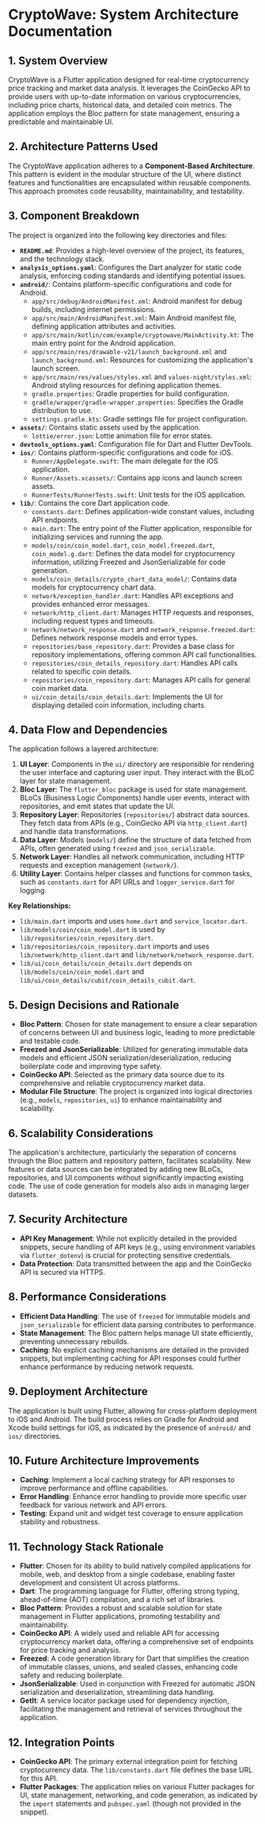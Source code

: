 # CryptoWave: System Architecture Documentation

## 1. System Overview

CryptoWave is a Flutter application designed for real-time cryptocurrency price tracking and market data analysis. It leverages the CoinGecko API to provide users with up-to-date information on various cryptocurrencies, including price charts, historical data, and detailed coin metrics. The application employs the Bloc pattern for state management, ensuring a predictable and maintainable UI.

## 2. Architecture Patterns Used

The CryptoWave application adheres to a **Component-Based Architecture**. This pattern is evident in the modular structure of the UI, where distinct features and functionalities are encapsulated within reusable components. This approach promotes code reusability, maintainability, and testability.

## 3. Component Breakdown

The project is organized into the following key directories and files:

*   **`README.md`**: Provides a high-level overview of the project, its features, and the technology stack.
*   **`analysis_options.yaml`**: Configures the Dart analyzer for static code analysis, enforcing coding standards and identifying potential issues.
*   **`android/`**: Contains platform-specific configurations and code for Android.
    *   `app/src/debug/AndroidManifest.xml`: Android manifest for debug builds, including internet permissions.
    *   `app/src/main/AndroidManifest.xml`: Main Android manifest file, defining application attributes and activities.
    *   `app/src/main/kotlin/com/example/cryptowave/MainActivity.kt`: The main entry point for the Android application.
    *   `app/src/main/res/drawable-v21/launch_background.xml` and `launch_background.xml`: Resources for customizing the application's launch screen.
    *   `app/src/main/res/values/styles.xml` and `values-night/styles.xml`: Android styling resources for defining application themes.
    *   `gradle.properties`: Gradle properties for build configuration.
    *   `gradle/wrapper/gradle-wrapper.properties`: Specifies the Gradle distribution to use.
    *   `settings.gradle.kts`: Gradle settings file for project configuration.
*   **`assets/`**: Contains static assets used by the application.
    *   `lottie/error.json`: Lottie animation file for error states.
*   **`devtools_options.yaml`**: Configuration file for Dart and Flutter DevTools.
*   **`ios/`**: Contains platform-specific configurations and code for iOS.
    *   `Runner/AppDelegate.swift`: The main delegate for the iOS application.
    *   `Runner/Assets.xcassets/`: Contains app icons and launch screen assets.
    *   `RunnerTests/RunnerTests.swift`: Unit tests for the iOS application.
*   **`lib/`**: Contains the core Dart application code.
    *   `constants.dart`: Defines application-wide constant values, including API endpoints.
    *   `main.dart`: The entry point of the Flutter application, responsible for initializing services and running the app.
    *   `models/coin/coin_model.dart`, `coin_model.freezed.dart`, `coin_model.g.dart`: Defines the data model for cryptocurrency information, utilizing Freezed and JsonSerializable for code generation.
    *   `models/coin_details/crypto_chart_data_model/`: Contains data models for cryptocurrency chart data.
    *   `network/exception_handler.dart`: Handles API exceptions and provides enhanced error messages.
    *   `network/http_client.dart`: Manages HTTP requests and responses, including request types and timeouts.
    *   `network/network_response.dart` and `network_response.freezed.dart`: Defines network response models and error types.
    *   `repositories/base_repository.dart`: Provides a base class for repository implementations, offering common API call functionalities.
    *   `repositories/coin_details_repository.dart`: Handles API calls related to specific coin details.
    *   `repositories/coin_repository.dart`: Manages API calls for general coin market data.
    *   `ui/coin_details/coin_details.dart`: Implements the UI for displaying detailed coin information, including charts.

## 4. Data Flow and Dependencies

The application follows a layered architecture:

1.  **UI Layer**: Components in the `ui/` directory are responsible for rendering the user interface and capturing user input. They interact with the BLoC layer for state management.
2.  **Bloc Layer**: The `flutter_bloc` package is used for state management. BLoCs (Business Logic Components) handle user events, interact with repositories, and emit states that update the UI.
3.  **Repository Layer**: Repositories (`repositories/`) abstract data sources. They fetch data from APIs (e.g., CoinGecko API via `http_client.dart`) and handle data transformations.
4.  **Data Layer**: Models (`models/`) define the structure of data fetched from APIs, often generated using `freezed` and `json_serializable`.
5.  **Network Layer**: Handles all network communication, including HTTP requests and exception management (`network/`).
6.  **Utility Layer**: Contains helper classes and functions for common tasks, such as `constants.dart` for API URLs and `logger_service.dart` for logging.

**Key Relationships:**

*   `lib/main.dart` imports and uses `home.dart` and `service_locator.dart`.
*   `lib/models/coin/coin_model.dart` is used by `lib/repositories/coin_repository.dart`.
*   `lib/repositories/coin_repository.dart` imports and uses `lib/network/http_client.dart` and `lib/network/network_response.dart`.
*   `lib/ui/coin_details/coin_details.dart` depends on `lib/models/coin/coin_model.dart` and `lib/ui/coin_details/cubit/coin_details_cubit.dart`.

## 5. Design Decisions and Rationale

*   **Bloc Pattern**: Chosen for state management to ensure a clear separation of concerns between UI and business logic, leading to more predictable and testable code.
*   **Freezed and JsonSerializable**: Utilized for generating immutable data models and efficient JSON serialization/deserialization, reducing boilerplate code and improving type safety.
*   **CoinGecko API**: Selected as the primary data source due to its comprehensive and reliable cryptocurrency market data.
*   **Modular File Structure**: The project is organized into logical directories (e.g., `models`, `repositories`, `ui`) to enhance maintainability and scalability.

## 6. Scalability Considerations

The application's architecture, particularly the separation of concerns through the Bloc pattern and repository pattern, facilitates scalability. New features or data sources can be integrated by adding new BLoCs, repositories, and UI components without significantly impacting existing code. The use of code generation for models also aids in managing larger datasets.

## 7. Security Architecture

*   **API Key Management**: While not explicitly detailed in the provided snippets, secure handling of API keys (e.g., using environment variables via `flutter_dotenv`) is crucial for protecting sensitive credentials.
*   **Data Protection**: Data transmitted between the app and the CoinGecko API is secured via HTTPS.

## 8. Performance Considerations

*   **Efficient Data Handling**: The use of `freezed` for immutable models and `json_serializable` for efficient data parsing contributes to performance.
*   **State Management**: The Bloc pattern helps manage UI state efficiently, preventing unnecessary rebuilds.
*   **Caching**: No explicit caching mechanisms are detailed in the provided snippets, but implementing caching for API responses could further enhance performance by reducing network requests.

## 9. Deployment Architecture

The application is built using Flutter, allowing for cross-platform deployment to iOS and Android. The build process relies on Gradle for Android and Xcode build settings for iOS, as indicated by the presence of `android/` and `ios/` directories.

## 10. Future Architecture Improvements

*   **Caching**: Implement a local caching strategy for API responses to improve performance and offline capabilities.
*   **Error Handling**: Enhance error handling to provide more specific user feedback for various network and API errors.
*   **Testing**: Expand unit and widget test coverage to ensure application stability and robustness.

## 11. Technology Stack Rationale

*   **Flutter**: Chosen for its ability to build natively compiled applications for mobile, web, and desktop from a single codebase, enabling faster development and consistent UI across platforms.
*   **Dart**: The programming language for Flutter, offering strong typing, ahead-of-time (AOT) compilation, and a rich set of libraries.
*   **Bloc Pattern**: Provides a robust and scalable solution for state management in Flutter applications, promoting testability and maintainability.
*   **CoinGecko API**: A widely used and reliable API for accessing cryptocurrency market data, offering a comprehensive set of endpoints for price tracking and analysis.
*   **Freezed**: A code generation library for Dart that simplifies the creation of immutable classes, unions, and sealed classes, enhancing code safety and reducing boilerplate.
*   **JsonSerializable**: Used in conjunction with Freezed for automatic JSON serialization and deserialization, streamlining data handling.
*   **GetIt**: A service locator package used for dependency injection, facilitating the management and retrieval of services throughout the application.

## 12. Integration Points

*   **CoinGecko API**: The primary external integration point for fetching cryptocurrency data. The `lib/constants.dart` file defines the base URL for this API.
*   **Flutter Packages**: The application relies on various Flutter packages for UI, state management, networking, and code generation, as indicated by the `import` statements and `pubspec.yaml` (though not provided in the snippet).